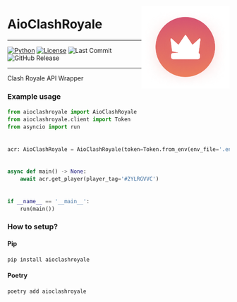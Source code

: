 <img src="https://raw.githubusercontent.com/TallSmaN/aioclashroyale/master/.github/assets/logo.png"  width="200px" height="188px" align="right"></img>

# AioClashRoyale

---
[![Python](https://img.shields.io/badge/Python-^3.12-E26C66.svg)](https://www.python.org) 
[![License](https://img.shields.io/github/license/TallSmaN/aioclashroyale?color=E26C66)](LICENSE) 
![Last Commit](https://img.shields.io/github/last-commit/TallSmaN/aioclashroyale?color=E26C66)
![GitHub Release](https://img.shields.io/github/v/release/TallSmaN/aioclashroyale?color=E26C66)

--- 

Clash Royale API Wrapper

### Example usage
```python
from aioclashroyale import AioClashRoyale
from aioclashroyale.client import Token
from asyncio import run


acr: AioClashRoyale = AioClashRoyale(token=Token.from_env(env_file='.env', key='CLASH_ROYALE_TOKEN'))


async def main() -> None:
    await acr.get_player(player_tag='#2YLRGVVC')

    
if __name__ == '__main__':
    run(main())
```

### How to setup?

#### Pip
```bash
pip install aioclashroyale	
```

#### Poetry
```bash
poetry add aioclashroyale	
```
